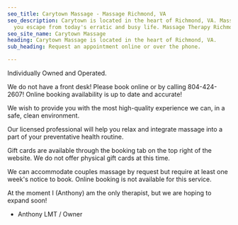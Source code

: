 ```yaml
---
seo_title: Carytown Massage - Massage Richmond, VA
seo_description: Carytown is located in the heart of Richmond, VA. Massage will help
  you escape from today's erratic and busy life. Massage Therapy Richmond VA.
seo_site_name: Carytown Massage
heading: Carytown Massage is located in the heart of Richmond, VA.
sub_heading: Request an appointment online or over the phone.

---
```

Individually Owned and Operated.

We do not have a front desk! Please book online or by calling 804-424-2607! Online booking availability is up to date and accurate! 

We wish to provide you with the most high-quality experience we can, in a safe, clean environment. 

Our licensed professional will help you relax and integrate massage into a part of your preventative health routine.

Gift cards are available through the booking tab on the top right of the website. We do not offer physical gift cards at this time.

We can accommodate couples massage by request but require at least one week's notice to book. Online booking is not available for this service.

At the moment I (Anthony) am the only therapist, but we are hoping to expand soon!

* Anthony LMT / Owner